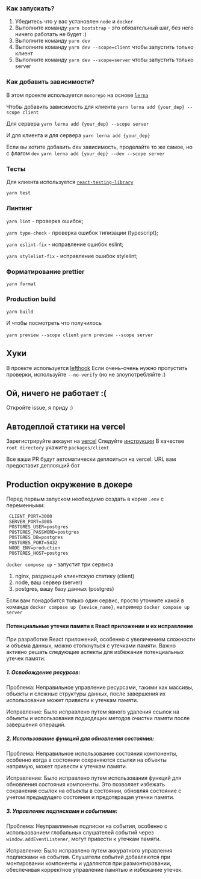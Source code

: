 ### Как запускать?

1. Убедитесь что у вас установлен `node` и `docker`
2. Выполните команду `yarn bootstrap` - это обязательный шаг, без него ничего работать не будет :)
3. Выполните команду `yarn dev`
4. Выполните команду `yarn dev --scope=client` чтобы запустить только клиент
5. Выполните команду `yarn dev --scope=server` чтобы запустить только server

### Как добавить зависимости?

В этом проекте используется `monorepo` на основе [`lerna`](https://github.com/lerna/lerna)

Чтобы добавить зависимость для клиента
`yarn lerna add {your_dep} --scope client`

Для сервера
`yarn lerna add {your_dep} --scope server`

И для клиента и для сервера
`yarn lerna add {your_dep}`

Если вы хотите добавить dev зависимость, проделайте то же самое, но с флагом `dev`
`yarn lerna add {your_dep} --dev --scope server`

### Тесты

Для клиента используется [`react-testing-library`](https://testing-library.com/docs/react-testing-library/intro/)

`yarn test`

### Линтинг

`yarn lint` - проверка ошибок;

`yarn type-check` - проверка ошибок типизации (typescript);

`yarn eslint-fix` - исправление ошибок eslint;

`yarn stylelint-fix` - исправление ошибок stylelint;

### Форматирование prettier

`yarn format`

### Production build

`yarn build`

И чтобы посмотреть что получилось

`yarn preview --scope client`
`yarn preview --scope server`

## Хуки

В проекте используется [lefthook](https://github.com/evilmartians/lefthook)
Если очень-очень нужно пропустить проверки, используйте `--no-verify` (но не злоупотребляйте :)

## Ой, ничего не работает :(

Откройте issue, я приду :)

## Автодеплой статики на vercel

Зарегистрируйте аккаунт на [vercel](https://vercel.com/)
Следуйте [инструкции](https://vitejs.dev/guide/static-deploy.html#vercel-for-git)
В качестве `root directory` укажите `packages/client`

Все ваши PR будут автоматически деплоиться на vercel. URL вам предоставит деплоящий бот

## Production окружение в докере

Перед первым запуском необходимо создать в корне `.env` с переменными:

```
 CLIENT_PORT=3000
 SERVER_PORT=3005
 POSTGRES_USER=postgres
 POSTGRES_PASSWORD=postgres
 POSTGRES_DB=postgres
 POSTGRES_PORT=5432
 NODE_ENV=production
 POSTGRES_HOST=postgres
```

`docker compose up` - запустит три сервиса

1. nginx, раздающий клиентскую статику (client)
2. node, ваш сервер (server)
3. postgres, вашу базу данных (postgres)

Если вам понадобится только один сервис, просто уточните какой в команде
`docker compose up {sevice_name}`, например `docker compose up server`

#### Потенциальные утечки памяти в React приложении и их исправление

При разработке React приложений, особенно с увеличением сложности и объема данных, можно столкнуться с утечками памяти. Важно активно решать следующие аспекты для избежания потенциальных утечек памяти:

##### 1. Освобождение ресурсов:

Проблема: Неправильное управление ресурсами, такими как массивы, объекты и сложные структуры данных, после завершения их использования может привести к утечкам памяти.

Исправление: Было исправлено путем явного удаления ссылок на объекты и использования подходящих методов очистки памяти после завершения операций.

##### 2. Использование функций для обновления состояния:

Проблема: Неправильное использование состояния компоненты, особенно когда в состоянии сохраняются ссылки на объекты напрямую, может привести к утечкам памяти.

Исправление: Было исправлено путем использования функций для обновления состояния компоненты. Это позволяет избежать сохранения ссылок на объекты в состоянии, обновляя состояние с учетом предыдущего состояния и предотвращая утечки памяти.

##### 3. Управление подписками и событиями:

Проблема: Неуправляемые подписки на события, особенно с использованием глобальных слушателей событий через `window.addEventListener`, могут привести к утечкам памяти.

Исправление: Было исправлено путем аккуратного управления подписками на события. Слушатели событий добавляются при монтировании компоненты и удаляются при размонтировании, обеспечивая корректное управление памятью и избежание утечек.
